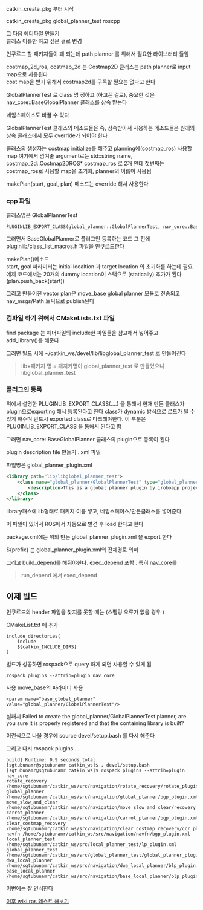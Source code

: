 
catkin_create_pkg 부터 시작  

 catkin_create_pkg global_planner_test roscpp


그 다음 헤더파일  만들기   
클래스 이름만 하고 싶은 걸로 변경   

인쿠르드 할 패키지들이 꽤 되는데 path planner 를 위해서 필요한 라이브러리 들임  

costmap_2d_ros, costmap_2d 는 Costmap2D 클래스는 path planner로 input map으로 사용된다   
cost map을 받기 위해서 costmap2d를 구독할 필요는 없다고 한다  

GlobalPlannerTest 로  class 명 정하고 (하고픈 걸로), 중요한 것은 nav_core::BaseGlobalPlanner 클래스를 상속 받는다   

네임스페이스도 바꿀 수 있다  

GlobalPlannerTest 클래스의 메소드들은 즉, 상속받아서 사용하는 메소드들은 원래의 상속 클래스에서 모두 override가 되어야 한다


클래스의 생성자는 costmap initialize를 해주고 planning에(costmap_ros) 사용할 map 
여기에서 넘겨줄 argument로는 std::string name, costmap_2d::Costmap2DROS* costmap_ros  로 2개 인데   첫번째는 costmap_ros로 사용할 map을 초기화, planner의 이름이 사용됨

makePlan(start, goal, plan) 메소드는 override 해서 사용한다   


### cpp 파일

클래스명은  GlobalPlannerTest
```
PLUGINLIB_EXPORT_CLASS(global_planner::GlobalPlannerTest, nav_core::BaseGlobalPlanner)
```
그러면서  BaseGlobalPlanner로 플러그인 등록하는 코드
그 전에 pluginlib/class_list_macros.h 파일을 인쿠르드한다   

makePlan()메소드  
start, goal 파라미터는 initial localtion 과 target location 의 초기화를 하는데 필요  
예제 코드에서는 20개의 dummy location이 스택으로 (statically) 추가가 된다   (plan.push_back(start))   

그리고 만들어진 vector plan은 move_base global planner 모듈로 전송되고 nav_msgs/Path 토픽으로 publish된다


### 컴파일 하기 위해서 CMakeLists.txt 파일

 find package 는 헤더파일의 include한 파일들을 참고해서 넣어주고  
add_library()를 해준다  

그러면 빌드 시에  ~/catkin_ws/devel/lib/libglobal_planner_test 로 만들어진다 

> lib+패키지 명    = 패지키명이 global_planner_test  로 만들었으니 libglobal_planner_test



### 플러그인 등록
위에서 설명한 PLUGINLIB_EXPORT_CLASS(....) 을 통해서 현재 만든 클래스가 plugin으로exporting 해서 등록된다고 한다   class가 dynamic 방식으로 로드가 될 수 있게 해주며 반드시 exported class로 마크해야한다. 이 부분은 PLUGINLIB_EXPORT_CLASS 을 통해서 된다고 함  

그러면 nav_core::BaseGlobalPlanner 클래스의 plugin으로 등록이 된다 


plugin description file 만들기 . xml 파일  

파일명은 global_planner_plugin.xml
```xml
<library path="lib/libglobal_planner_test">
	<class name="global_planner/GlobalPlannerTest" type="global_planner::GlobalPlanner" base_class_type="nav_core::BaseGlobalPlanner">
		<description>This is a global planner plugin by iroboapp project.</description>
	</class>
</library>
```

library패스에 lib형태로 패키지 이름 넣고, 네임스페이스/만든클래스를 넣어준다  

이 파일이 있어서 ROS에서 자동으로 발견 후 load 한다고 한다  


package.xml에는 위의 만든 global_planner_plugin.xml 을 export 한다   

${prefix} 는 global_planner_plugin.xml의 전체경로 의미   

그리고 build_depend를 해줘야한다. exec_depend 포함 . 특히 nav_core를 

> run_depend 에서 exec_depend



## 이제 빌드
인쿠르드의 header 파일을 찾지를 못할 때는 (스펠링 오류가 없을 경우 )

CMakeList.txt 에 추가
```
include_directories(
	include
	${catkin_INCLUDE_DIRS}
)
```


빌드가 성공하면 rospack으로 query 하게 되면 사용할 수 있게 됨
```
rospack plugins --attrib=plugin nav_core
```


사용 move_base의 파라미터 사용
```
<param name="base_global_planner" value="global_planner/GlobalPlannerTest"/>
```



실패시 
Failed to create the global_planner/GlobalPlannerTest planner, are you sure it is properly registered and that the containing library is built?   


이런식으로 나올 경우에  source devel/setup.bash 를 다시 해준다  

그리고 다시 rospack plugins ... 

```
build] Runtime: 0.9 seconds total.                                            
[sgtubunamr@sgtubunamr catkin_ws]$ . devel/setup.bash 
[sgtubunamr@sgtubunamr catkin_ws]$ rospack plugins --attrib=plugin nav_core
rotate_recovery /home/sgtubunamr/catkin_ws/src/navigation/rotate_recovery/rotate_plugin.xml
global_planner /home/sgtubunamr/catkin_ws/src/navigation/global_planner/bgp_plugin.xml
move_slow_and_clear /home/sgtubunamr/catkin_ws/src/navigation/move_slow_and_clear/recovery_plugin.xml
carrot_planner /home/sgtubunamr/catkin_ws/src/navigation/carrot_planner/bgp_plugin.xml
clear_costmap_recovery /home/sgtubunamr/catkin_ws/src/navigation/clear_costmap_recovery/ccr_plugin.xml
navfn /home/sgtubunamr/catkin_ws/src/navigation/navfn/bgp_plugin.xml
local_planner_test /home/sgtubunamr/catkin_ws/src/local_planner_test/lp_plugin.xml
global_planner_test /home/sgtubunamr/catkin_ws/src/global_planner_test/global_planner_plugin.xml
dwa_local_planner /home/sgtubunamr/catkin_ws/src/navigation/dwa_local_planner/blp_plugin.xml
base_local_planner /home/sgtubunamr/catkin_ws/src/navigation/base_local_planner/blp_plugin.xml

```

이번에는  잘 인식한다   

[이후 wiki.ros 테스트 해보기](http://wiki.ros.org/navigation/Tutorials/Writing%20A%20Global%20Path%20Planner%20As%20Plugin%20in%20ROS/)


